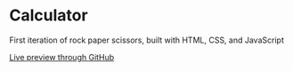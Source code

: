 # Calculator
First iteration of rock paper scissors, built with HTML, CSS, and JavaScript
<p><a href="https://liambaldyga.github.io/Calculator/">Live preview through GitHub</a></p>